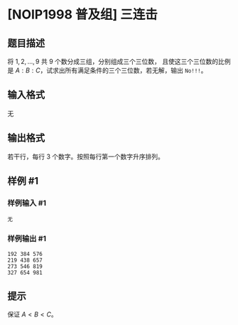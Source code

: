# [NOIP1998 普及组] 三连击

## 题目描述

将 $1, 2,\ldots, 9$ 共 $9$ 个数分成三组，分别组成三个三位数，
且使这三个三位数的比例是 $A:B:C$，试求出所有满足条件的三个三位数，若无解，输出 `No!!!`。

## 输入格式

无

## 输出格式

若干行，每行 $3$ 个数字。按照每行第一个数字升序排列。

## 样例 #1

### 样例输入 #1

```
无
```

### 样例输出 #1

```
192 384 576
219 438 657
273 546 819
327 654 981
```

## 提示

保证 $A<B<C$。